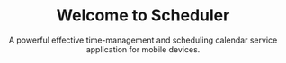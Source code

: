 <div align="center">
  
#  Welcome to Scheduler  

A powerful effective time-management and scheduling calendar service application for mobile devices.

</div>
